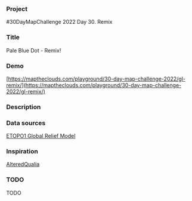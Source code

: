 ### Project

#30DayMapChallenge 2022 Day 30. Remix

### Title

Pale Blue Dot - Remix!

### Demo

[https://maptheclouds.com/playground/30-day-map-challenge-2022/gl-remix/](https://maptheclouds.com/playground/30-day-map-challenge-2022/gl-remix/)

### Description

### Data sources

[ETOPO1 Global Relief Model](https://www.ngdc.noaa.gov/mgg/global/relief/)

### Inspiration

[AlteredQualia](https://alteredqualia.com/xg/examples/earth_bathymetry.html)

### TODO

TODO
